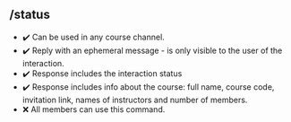 ## /status

- :heavy_check_mark: Can be used in any course channel.
- :heavy_check_mark: Reply with an ephemeral message - is only visible to the user of the interaction.
- :heavy_check_mark: Response includes the interaction status
- :heavy_check_mark: Response includes info about the course: full name, course code, invitation link, names of instructors and number of members.
- :x: All members can use this command.
